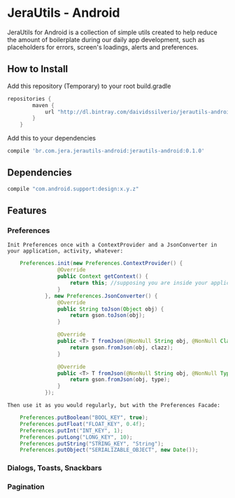 # JeraUtils - Android
JeraUtils for Android is a collection of simple utils created to help reduce the amount of
boilerplate during our daily app development, such as placeholders for errors, screen's loadings,
alerts and preferences.

## How to Install
Add this repository (Temporary) to your root build.gradle
```groovy
repositories {
        maven {
            url "http://dl.bintray.com/daividssilverio/jerautils-android"
        }
    }
```

Add this to your dependencies
```groovy
compile 'br.com.jera.jerautils-android:jerautils-android:0.1.0'
```

## Dependencies
```groovy
compile "com.android.support:design:x.y.z"
```

## Features

### Preferences
    Init Preferences once with a ContextProvider and a JsonConverter in
    your application, activity, whatever:
```java
    Preferences.init(new Preferences.ContextProvider() {
                @Override
                public Context getContext() {
                    return this; //supposing you are inside your application class
                }
            }, new Preferences.JsonConverter() {
                @Override
                public String toJson(Object obj) {
                    return gson.toJson(obj);
                }

                @Override
                public <T> T fromJson(@NonNull String obj, @NonNull Class<T> clazz) {
                    return gson.fromJson(obj, clazz);
                }

                @Override
                public <T> T fromJson(@NonNull String obj, @NonNull Type type) {
                    return gson.fromJson(obj, type);
                }
            });
```

    Then use it as you would regularly, but with the Preferences Facade:
```java
    Preferences.putBoolean("BOOL_KEY", true);
    Preferences.putFloat("FLOAT_KEY", 0.4f);
    Preferences.putInt("INT_KEY", 1);
    Preferences.putLong("LONG_KEY", 10);
    Preferences.putString("STRING_KEY", "String");
    Preferences.putObject("SERIALIZABLE_OBJECT", new Date());
```


### Dialogs, Toasts, Snackbars

### Pagination